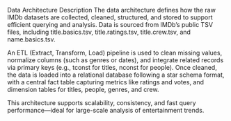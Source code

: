 Data Architecture Description The data architecture defines how the raw IMDb datasets are collected, cleaned, structured, and stored to support efficient querying and analysis. Data is sourced from IMDb’s public TSV files, including title.basics.tsv, title.ratings.tsv, title.crew.tsv, and name.basics.tsv.

An ETL (Extract, Transform, Load) pipeline is used to clean missing values, normalize columns (such as genres or dates), and integrate related records via primary keys (e.g., tconst for titles, nconst for people). Once cleaned, the data is loaded into a relational database following a star schema format, with a central fact table capturing metrics like ratings and votes, and dimension tables for titles, people, genres, and crew.

This architecture supports scalability, consistency, and fast query performance—ideal for large-scale analysis of entertainment trends.
